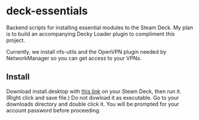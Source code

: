 # deck-essentials
Backend scripts for installing essential modules to the Steam Deck. My plan is to build an accompanying Decky Loader plugin to compliment this project.

Currently, we install nfs-utils and the OpenVPN plugin needed by NetworkManager so you can get access to your VPNs.

## Install
Download install.desktop with [this link](https://raw.githubusercontent.com/kiseitai3/deck-essentials/main/installDeckEssentials.desktop) on your Steam Deck, then run it. (Right click and save file.) Do not dowload it as executable.
Go to your downloads directory and double click it.
You will be prompted for your account password before proceeding.
